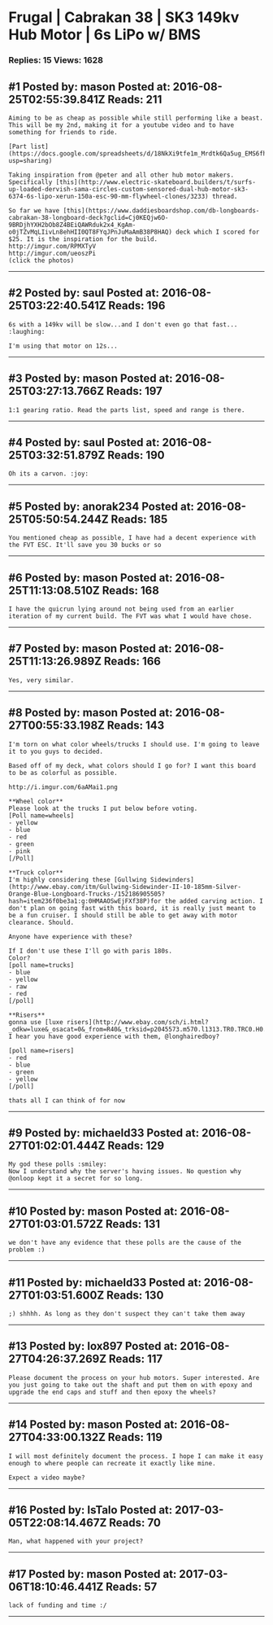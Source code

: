 # Frugal &#124; Cabrakan 38 &#124; SK3 149kv Hub Motor &#124; 6s LiPo w/ BMS

### Replies: 15 Views: 1628

## \#1 Posted by: mason Posted at: 2016-08-25T02:55:39.841Z Reads: 211

```
Aiming to be as cheap as possible while still performing like a beast. This will be my 2nd, making it for a youtube video and to have something for friends to ride.

[Part list](https://docs.google.com/spreadsheets/d/18NkXi9tfe1m_Mrdtk6Qa5ug_EMS6fh1tp8S1Bs9g_DY/edit?usp=sharing)

Taking inspiration from @peter and all other hub motor makers. Specifically [this](http://www.electric-skateboard.builders/t/surfs-up-loaded-dervish-sama-circles-custom-sensored-dual-hub-motor-sk3-6374-6s-lipo-xerun-150a-esc-90-mm-flywheel-clones/3233) thread.

So far we have [this](https://www.daddiesboardshop.com/db-longboards-cabrakan-38-longboard-deck?gclid=Cj0KEQjw6O-9BRDjhYXH2bOb8Z4BEiQAWRduk2x4_KgAm-o0jTZvMqLIivLn8ehHII0QT8FYqJPnJuMaAmB38P8HAQ) deck which I scored for $25. It is the inspiration for the build.
http://imgur.com/RPMXTyV
http://imgur.com/ueoszPi
(click the photos)
```

---
## \#2 Posted by: saul Posted at: 2016-08-25T03:22:40.541Z Reads: 196

```
6s with a 149kv will be slow...and I don't even go that fast... :laughing:

I'm using that motor on 12s...
```

---
## \#3 Posted by: mason Posted at: 2016-08-25T03:27:13.766Z Reads: 197

```
1:1 gearing ratio. Read the parts list, speed and range is there.
```

---
## \#4 Posted by: saul Posted at: 2016-08-25T03:32:51.879Z Reads: 190

```
Oh its a carvon. :joy:
```

---
## \#5 Posted by: anorak234 Posted at: 2016-08-25T05:50:54.244Z Reads: 185

```
You mentioned cheap as possible, I have had a decent experience with the FVT ESC. It'll save you 30 bucks or so
```

---
## \#6 Posted by: mason Posted at: 2016-08-25T11:13:08.510Z Reads: 168

```
I have the quicrun lying around not being used from an earlier iteration of my current build. The FVT was what I would have chose.
```

---
## \#7 Posted by: mason Posted at: 2016-08-25T11:13:26.989Z Reads: 166

```
Yes, very similar.
```

---
## \#8 Posted by: mason Posted at: 2016-08-27T00:55:33.198Z Reads: 143

```
I'm torn on what color wheels/trucks I should use. I'm going to leave it to you guys to decided.

Based off of my deck, what colors should I go for? I want this board to be as colorful as possible.

http://i.imgur.com/6aAMai1.png

**Wheel color**
Please look at the trucks I put below before voting.
[Poll name=wheels]
- yellow
- blue
- red
- green
- pink
[/Poll]

**Truck color**
I'm highly considering these [Gullwing Sidewinders](http://www.ebay.com/itm/Gullwing-Sidewinder-II-10-185mm-Silver-Orange-Blue-Longboard-Trucks-/152186905505?hash=item236f0be3a1:g:0HMAAOSwEjFXf38P)for the added carving action. I don't plan on going fast with this board, it is really just meant to be a fun cruiser. I should still be able to get away with motor clearance. Should.

Anyone have experience with these?

If I don't use these I'll go with paris 180s.
Color?
[poll name=trucks]
- blue
- yellow
- raw
- red
[/poll]

**Risers**
gonna use [luxe risers](http://www.ebay.com/sch/i.html?_odkw=luxe&_osacat=0&_from=R40&_trksid=p2045573.m570.l1313.TR0.TRC0.H0.Xluxe+riser.TRS0&_nkw=luxe+riser&_sacat=0). I hear you have good experience with them, @longhairedboy?

[poll name=risers]
- red
- blue
- green
- yellow
[/poll]

thats all I can think of for now
```

---
## \#9 Posted by: michaeld33 Posted at: 2016-08-27T01:02:01.444Z Reads: 129

```
My god these polls :smiley:
Now I understand why the server's having issues. No question why @onloop kept it a secret for so long.
```

---
## \#10 Posted by: mason Posted at: 2016-08-27T01:03:01.572Z Reads: 131

```
we don't have any evidence that these polls are the cause of the problem :)
```

---
## \#11 Posted by: michaeld33 Posted at: 2016-08-27T01:03:51.600Z Reads: 130

```
;) shhhh. As long as they don't suspect they can't take them away
```

---
## \#13 Posted by: lox897 Posted at: 2016-08-27T04:26:37.269Z Reads: 117

```
Please document the process on your hub motors. Super interested. Are you just going to take out the shaft and put them on with epoxy and upgrade the end caps and stuff and then epoxy the wheels?
```

---
## \#14 Posted by: mason Posted at: 2016-08-27T04:33:00.132Z Reads: 119

```
I will most definitely document the process. I hope I can make it easy enough to where people can recreate it exactly like mine.

Expect a video maybe?
```

---
## \#16 Posted by: IsTalo Posted at: 2017-03-05T22:08:14.467Z Reads: 70

```
Man, what happened with your project?
```

---
## \#17 Posted by: mason Posted at: 2017-03-06T18:10:46.441Z Reads: 57

```
lack of funding and time :/
```

---
